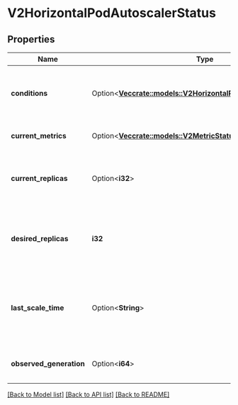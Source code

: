 # V2HorizontalPodAutoscalerStatus

## Properties

Name | Type | Description | Notes
------------ | ------------- | ------------- | -------------
**conditions** | Option<[**Vec<crate::models::V2HorizontalPodAutoscalerCondition>**](v2.HorizontalPodAutoscalerCondition.md)> | conditions is the set of conditions required for this autoscaler to scale its target, and indicates whether or not those conditions are met. | [optional]
**current_metrics** | Option<[**Vec<crate::models::V2MetricStatus>**](v2.MetricStatus.md)> | currentMetrics is the last read state of the metrics used by this autoscaler. | [optional]
**current_replicas** | Option<**i32**> | currentReplicas is current number of replicas of pods managed by this autoscaler, as last seen by the autoscaler. | [optional]
**desired_replicas** | **i32** | desiredReplicas is the desired number of replicas of pods managed by this autoscaler, as last calculated by the autoscaler. | 
**last_scale_time** | Option<**String**> | lastScaleTime is the last time the HorizontalPodAutoscaler scaled the number of pods, used by the autoscaler to control how often the number of pods is changed. | [optional]
**observed_generation** | Option<**i64**> | observedGeneration is the most recent generation observed by this autoscaler. | [optional]

[[Back to Model list]](../README.md#documentation-for-models) [[Back to API list]](../README.md#documentation-for-api-endpoints) [[Back to README]](../README.md)


